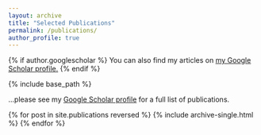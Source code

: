 ```yaml
---
layout: archive
title: "Selected Publications"
permalink: /publications/
author_profile: true
---
```


{% if author.googlescholar %}
  You can also find my articles on <u><a href="{{author.googlescholar}}">my Google Scholar profile</a>.</u>
{% endif %}

{% include base_path %}

...please see my [Google Scholar profile](https://scholar.google.cz/citations?user=ovfDEVwAAAAJ&hl=cs) for a full list of publications.

{% for post in site.publications reversed %}
  {% include archive-single.html %}
{% endfor %}